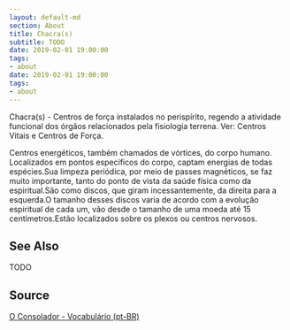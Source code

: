```yaml
---
layout: default-md
section: About
title: Chacra(s)
subtitle: TODO
date: 2019-02-01 19:00:00
tags:
- about
date: 2019-02-01 19:00:00
tags: 
- about
---
```


Chacra(s) - Centros de força instalados no perispírito, regendo a atividade funcional dos órgãos relacionados pela fisiologia terrena. Ver: Centros Vitais e Centros de Força.

Centros energéticos, também chamados de vórtices, do corpo humano. Localizados em pontos específicos do corpo, captam energias de todas espécies.Sua limpeza periódica, por meio de passes magnéticos, se faz muito importante, tanto do ponto de vista da saúde física como da espiritual.São como discos, que giram incessantemente, da direita para a esquerda.O tamanho desses discos varia de acordo com a evolução espiritual de cada um, vão desde o tamanho de uma moeda até 15 centímetros.Estão localizados sobre os plexos ou centros nervosos. 

## See Also
TODO

## Source
[O Consolador - Vocabulário (pt-BR)](http://www.oconsolador.com.br/linkfixo/vocabulario/principal.html)


